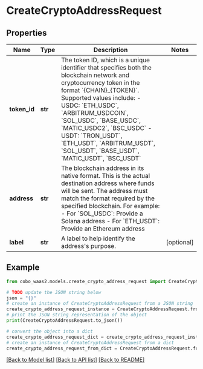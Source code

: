 # CreateCryptoAddressRequest


## Properties

Name | Type | Description | Notes
------------ | ------------- | ------------- | -------------
**token_id** | **str** | The token ID, which is a unique identifier that specifies both the blockchain network and cryptocurrency token in the format &#x60;{CHAIN}_{TOKEN}&#x60;. Supported values include:   - USDC: &#x60;ETH_USDC&#x60;, &#x60;ARBITRUM_USDCOIN&#x60;, &#x60;SOL_USDC&#x60;, &#x60;BASE_USDC&#x60;, &#x60;MATIC_USDC2&#x60;, &#x60;BSC_USDC&#x60;   - USDT: &#x60;TRON_USDT&#x60;, &#x60;ETH_USDT&#x60;, &#x60;ARBITRUM_USDT&#x60;, &#x60;SOL_USDT&#x60;, &#x60;BASE_USDT&#x60;, &#x60;MATIC_USDT&#x60;, &#x60;BSC_USDT&#x60;  | 
**address** | **str** | The blockchain address in its native format. This is the actual destination address where funds will be sent. The address must match the format required by the specified blockchain. For example:   - For &#x60;SOL_USDC&#x60;: Provide a Solana address   - For &#x60;ETH_USDT&#x60;: Provide an Ethereum address  | 
**label** | **str** | A label to help identify the address&#39;s purpose. | [optional] 

## Example

```python
from cobo_waas2.models.create_crypto_address_request import CreateCryptoAddressRequest

# TODO update the JSON string below
json = "{}"
# create an instance of CreateCryptoAddressRequest from a JSON string
create_crypto_address_request_instance = CreateCryptoAddressRequest.from_json(json)
# print the JSON string representation of the object
print(CreateCryptoAddressRequest.to_json())

# convert the object into a dict
create_crypto_address_request_dict = create_crypto_address_request_instance.to_dict()
# create an instance of CreateCryptoAddressRequest from a dict
create_crypto_address_request_from_dict = CreateCryptoAddressRequest.from_dict(create_crypto_address_request_dict)
```
[[Back to Model list]](../README.md#documentation-for-models) [[Back to API list]](../README.md#documentation-for-api-endpoints) [[Back to README]](../README.md)


